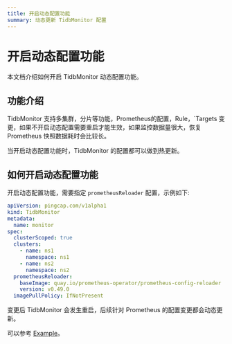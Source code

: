 ```yaml
---
title: 开启动态配置功能
summary: 动态更新 TidbMonitor 配置
---
```


# 开启动态配置功能

本文档介绍如何开启 TidbMonitor 动态配置功能。

## 功能介绍

TidbMonitor 支持多集群，分片等功能，Prometheus的配置，Rule，`Targets 变更，如果不开启动态配置需要重启才能生效，如果监控数据量很大，恢复 Prometheus 快照数据耗时会比较长。

当开启动态配置功能时，TidbMonitor 的配置都可以做到热更新。

## 如何开启动态配置功能

开启动态配置功能，需要指定 `prometheusReloader` 配置，示例如下:

```yaml
apiVersion: pingcap.com/v1alpha1
kind: TidbMonitor
metadata:
  name: monitor
spec:
  clusterScoped: true
  clusters:
    - name: ns1
      namespace: ns1
    - name: ns2
      namespace: ns2
  prometheusReloader:
    baseImage: quay.io/prometheus-operator/prometheus-config-reloader
    version: v0.49.0
  imagePullPolicy: IfNotPresent
```

变更后 TidbMonitor 会发生重启，后续针对 Prometheus 的配置变更都会动态更新。

可以参考 [Example](https://github.com/pingcap/tidb-operator/tree/master/examples/monitor-dynamic-configmap)。
